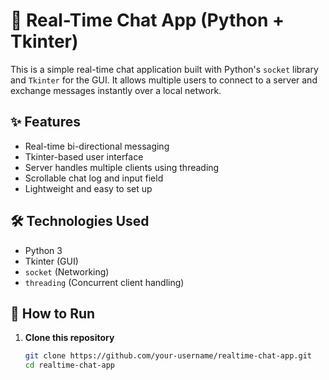 # 🧠 Real-Time Chat App (Python + Tkinter)

This is a simple real-time chat application built with Python's `socket` library and `Tkinter` for the GUI. It allows multiple users to connect to a server and exchange messages instantly over a local network.

## ✨ Features

- Real-time bi-directional messaging  
- Tkinter-based user interface  
- Server handles multiple clients using threading  
- Scrollable chat log and input field  
- Lightweight and easy to set up

## 🛠️ Technologies Used

- Python 3  
- Tkinter (GUI)  
- `socket` (Networking)  
- `threading` (Concurrent client handling)

## 🚀 How to Run

1. **Clone this repository**  
   ```bash
   git clone https://github.com/your-username/realtime-chat-app.git
   cd realtime-chat-app
